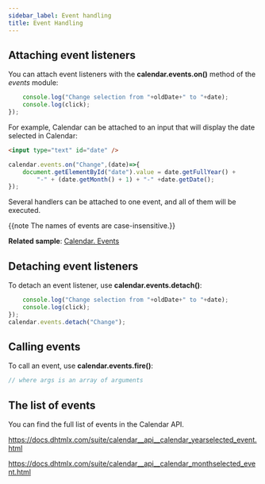 ```yaml
---
sidebar_label: Event handling
title: Event Handling
---          
```


## Attaching event listeners

You can attach event listeners with the **calendar.events.on()** method of the *events* module:

```javascript
    console.log("Change selection from "+oldDate+" to "+date);
    console.log(click);
});
```

For example, Calendar can be attached to an input that will display the date selected in Calendar:

```html
<input type="text" id="date" />
```

```javascript
calendar.events.on("Change",(date)=>{ 
    document.getElementById("date").value = date.getFullYear() +
        "-" + (date.getMonth() + 1) + "-" +date.getDate();
});
```

Several handlers can be attached to one event, and all of them will be executed.

{{note The names of events are case-insensitive.}}

**Related sample**: [Calendar. Events](https://snippet.dhtmlx.com/7kj7fiek)

## Detaching event listeners

To detach an event listener, use **calendar.events.detach()**:

```javascript
    console.log("Change selection from "+oldDate+" to "+date);
    console.log(click);
});
calendar.events.detach("Change");
```

## Calling events

To call an event, use **calendar.events.fire()**:

```javascript
// where args is an array of arguments
```


## The list of events

You can find the full list of events in the Calendar API.

https://docs.dhtmlx.com/suite/calendar__api__calendar_yearselected_event.html

https://docs.dhtmlx.com/suite/calendar__api__calendar_monthselected_event.html


